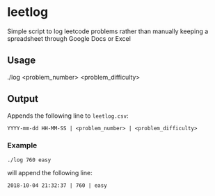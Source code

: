 # leetlog
Simple script to log leetcode problems rather than manually keeping a spreadsheet through Google Docs or Excel

## Usage
./log <problem_number> <problem_difficulty>

## Output
Appends the following line to `leetlog.csv`:

`YYYY-mm-dd HH-MM-SS | <problem_number> | <problem_difficulty>`

### Example
`./log 760 easy`

will append the following line:

`2018-10-04 21:32:37 | 760 | easy`

